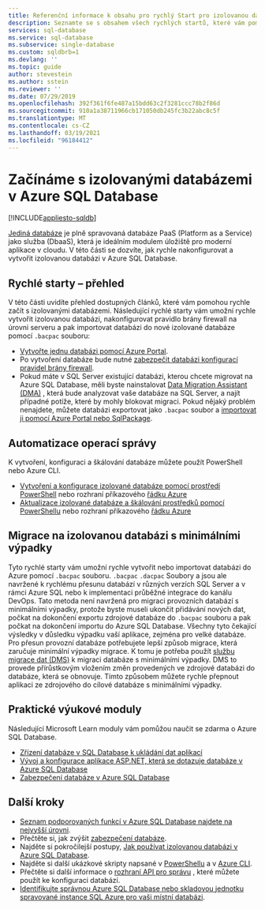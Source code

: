 ```yaml
---
title: Referenční informace k obsahu pro rychlý Start pro izolovanou databázi
description: Seznamte se s obsahem všech rychlých startů, které vám pomůžou rychle začít s izolovanými databázemi v Azure SQL Database.
services: sql-database
ms.service: sql-database
ms.subservice: single-database
ms.custom: sqldbrb=1
ms.devlang: ''
ms.topic: guide
author: stevestein
ms.author: sstein
ms.reviewer: ''
ms.date: 07/29/2019
ms.openlocfilehash: 392f361f6fe487a15bdd63c2f3281ccc78b2f86d
ms.sourcegitcommit: 910a1a38711966cb171050db245fc3b22abc8c5f
ms.translationtype: MT
ms.contentlocale: cs-CZ
ms.lasthandoff: 03/19/2021
ms.locfileid: "96184412"
---
```

# <a name="getting-started-with-single-databases-in-azure-sql-database"></a>Začínáme s izolovanými databázemi v Azure SQL Database
[!INCLUDE[appliesto-sqldb](../includes/appliesto-sqldb.md)]

[Jediná databáze](../index.yml) je plně spravovaná databáze PaaS (Platform as a Service) jako služba (DbaaS), která je ideálním modulem úložiště pro moderní aplikace v cloudu. V této části se dozvíte, jak rychle nakonfigurovat a vytvořit izolovanou databázi v Azure SQL Database.

## <a name="quickstart-overview"></a>Rychlé starty – přehled

V této části uvidíte přehled dostupných článků, které vám pomohou rychle začít s izolovanými databázemi. Následující rychlé starty vám umožní rychle vytvořit izolovanou databázi, nakonfigurovat pravidlo brány firewall na úrovni serveru a pak importovat databázi do nové izolované databáze pomocí `.bacpac` souboru:

- [Vytvořte jednu databázi pomocí Azure Portal](single-database-create-quickstart.md).
- Po vytvoření databáze bude nutné [zabezpečit databázi konfigurací pravidel brány firewall](firewall-create-server-level-portal-quickstart.md).
- Pokud máte v SQL Server existující databázi, kterou chcete migrovat na Azure SQL Database, měli byste nainstalovat [Data Migration Assistant (DMA)](https://www.microsoft.com/download/details.aspx?id=53595) , která bude analyzovat vaše databáze na SQL Server, a najít případné potíže, které by mohly blokovat migraci. Pokud nějaký problém nenajdete, můžete databázi exportovat jako `.bacpac` soubor a [importovat ji pomocí Azure Portal nebo SqlPackage](database-import.md).


## <a name="automating-management-operations"></a>Automatizace operací správy

K vytvoření, konfiguraci a škálování databáze můžete použít PowerShell nebo Azure CLI.

- [Vytvoření a konfigurace izolované databáze pomocí prostředí PowerShell](scripts/create-and-configure-database-powershell.md) nebo rozhraní příkazového [řádku Azure](scripts/create-and-configure-database-cli.md)
- [Aktualizace izolované databáze a škálování prostředků pomocí PowerShellu](scripts/monitor-and-scale-database-powershell.md) nebo rozhraní příkazového [řádku Azure](scripts/monitor-and-scale-database-cli.md)

## <a name="migrating-to-a-single-database-with-minimal-downtime"></a>Migrace na izolovanou databázi s minimálními výpadky

Tyto rychlé starty vám umožní rychle vytvořit nebo importovat databázi do Azure pomocí `.bacpac` souboru. `.bacpac` `.dacpac` Soubory a jsou ale navržené k rychlému přesunu databází v různých verzích SQL Server a v rámci Azure SQL nebo k implementaci průběžné integrace do kanálu DevOps. Tato metoda není navržená pro migraci provozních databází s minimálními výpadky, protože byste museli ukončit přidávání nových dat, počkat na dokončení exportu zdrojové databáze do `.bacpac` souboru a pak počkat na dokončení importu do Azure SQL Database. Všechny tyto čekající výsledky v důsledku výpadku vaší aplikace, zejména pro velké databáze. Pro přesun provozní databáze potřebujete lepší způsob migrace, která zaručuje minimální výpadky migrace. K tomu je potřeba použít [službu migrace dat (DMS)](../../dms/tutorial-sql-server-to-azure-sql.md?toc=%2fazure%2fsql-database%2ftoc.json) k migraci databáze s minimálními výpadky. DMS to provede přírůstkovým vložením změn provedených ve zdrojové databázi do databáze, která se obnovuje. Tímto způsobem můžete rychle přepnout aplikaci ze zdrojového do cílové databáze s minimálními výpadky.

## <a name="hands-on-learning-modules"></a>Praktické výukové moduly

Následující Microsoft Learn moduly vám pomůžou naučit se zdarma o Azure SQL Database.

- [Zřízení databáze v SQL Database k ukládání dat aplikací](/learn/modules/provision-azure-sql-db/)
- [Vývoj a konfigurace aplikace ASP.NET, která se dotazuje databáze v Azure SQL Database](/learn/modules/develop-app-that-queries-azure-sql/)
- [Zabezpečení databáze v Azure SQL Database](/learn/modules/secure-your-azure-sql-database/)

## <a name="next-steps"></a>Další kroky

- [Seznam podporovaných funkcí v Azure SQL Database najdete na nejvyšší úrovni](features-comparison.md).
- Přečtěte si, jak zvýšit [zabezpečení databáze](secure-database-tutorial.md).
- Najděte si pokročilejší postupy, [Jak používat izolovanou databázi v Azure SQL Database](how-to-content-reference-guide.md).
- Najděte si další ukázkové skripty napsané v [PowerShellu](powershell-script-content-guide.md) a v [Azure CLI](az-cli-script-samples-content-guide.md).
- Přečtěte si další informace o [rozhraní API pro správu](single-database-manage.md) , které můžete použít ke konfiguraci databází.
- [Identifikujte správnou Azure SQL Database nebo skladovou jednotku spravované instance SQL Azure pro vaši místní databázi](/sql/dma/dma-sku-recommend-sql-db/).